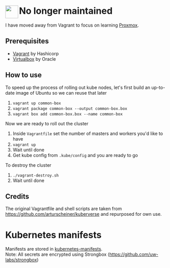 # <img align="left" width="40px" src="https://www.iconsdb.com/icons/preview/orange/warning-xxl.png" /> No longer maintained
I have moved away from Vagrant to focus on learning [Proxmox](https://github.com/DTLP/homelab/tree/main/proxmox/terraform).

## Prerequisites
- [Vagrant](www.vagrantup.com) by Hashicorp
- [Virtualbox](virtualbox.org) by Oracle

## How to use
To speed up the process of rolling out kube nodes, let's first build an up-to-date image of Ubuntu so we can reuse that later
1. `vagrant up common-box`
2. `vagrant package common-box --output common-box.box`
3. `vagrant box add common-box.box --name common-box`

Now we are ready to roll out the cluster
1. Inside `Vagrantfile` set the number of masters and workers you'd like to have
2. `vagrant up`
3. Wait until done
4. Get kube config from `.kube/config` and you are ready to go

To destroy the cluster
1. `./vagrant-destroy.sh`
2. Wait until done

## Credits
The original Vagrantfile and shell scripts are taken from https://github.com/arturscheiner/kuberverse and repurposed for own use.

# Kubernetes manifests
Manifests are stored in [kubernetes-manifests](https://github.com/DTLP/homelab/tree/main/kubernetes-manifests).  
Note: All secrets are encrypted using Strongbox (https://github.com/uw-labs/strongbox)
